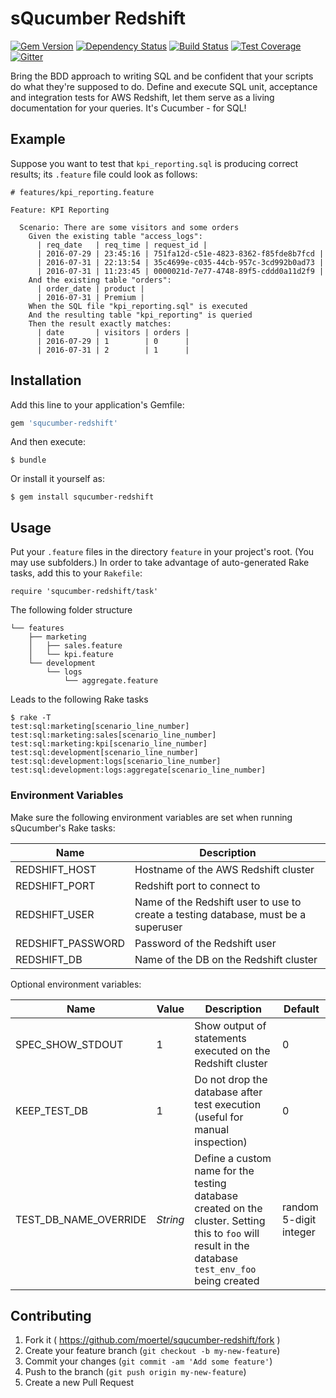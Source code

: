 # sQucumber Redshift

[![Gem Version](https://badge.fury.io/rb/sQucumber-redshift.svg)](https://badge.fury.io/rb/sQucumber-redshift) [![Dependency Status](https://gemnasium.com/badges/github.com/moertel/sQucumber-redshift.svg)](https://gemnasium.com/github.com/moertel/sQucumber-redshift) [![Build Status](https://travis-ci.org/moertel/sQucumber-redshift.svg?branch=master)](https://travis-ci.org/moertel/sQucumber-redshift) [![Test Coverage](https://codeclimate.com/github/moertel/sQucumber-redshift/badges/coverage.svg)](https://codeclimate.com/github/moertel/sQucumber-redshift/coverage) [![Gitter](https://img.shields.io/gitter/room/sQucumber/sQucumber.js.svg?maxAge=2592000?style=flat)](https://gitter.im/moertel/sQucumber)

Bring the BDD approach to writing SQL and be confident that your scripts do what they're supposed to do. Define and execute SQL unit, acceptance and integration tests for AWS Redshift, let them serve as a living documentation for your queries. It's Cucumber - for SQL!

## Example

Suppose you want to test that `kpi_reporting.sql` is producing correct results; its `.feature` file could look as follows:
```cucumber
# features/kpi_reporting.feature

Feature: KPI Reporting

  Scenario: There are some visitors and some orders
    Given the existing table "access_logs":
      | req_date   | req_time | request_id |
      | 2016-07-29 | 23:45:16 | 751fa12d-c51e-4823-8362-f85fde8b7fcd |
      | 2016-07-31 | 22:13:54 | 35c4699e-c035-44cb-957c-3cd992b0ad73 |
      | 2016-07-31 | 11:23:45 | 0000021d-7e77-4748-89f5-cddd0a11d2f9 |
    And the existing table "orders":
      | order_date | product |
      | 2016-07-31 | Premium |
    When the SQL file "kpi_reporting.sql" is executed
    And the resulting table "kpi_reporting" is queried
    Then the result exactly matches:
      | date       | visitors | orders |
      | 2016-07-29 | 1        | 0      |
      | 2016-07-31 | 2        | 1      |
```

## Installation

Add this line to your application's Gemfile:

```ruby
gem 'squcumber-redshift'
```

And then execute:

    $ bundle

Or install it yourself as:

    $ gem install squcumber-redshift

## Usage

Put your `.feature` files in the directory `feature` in your project's root. (You may use subfolders.)
In order to take advantage of auto-generated Rake tasks, add this to your `Rakefile`:
```
require 'squcumber-redshift/task'
```

The following folder structure
```
└── features
    ├── marketing
    │   ├── sales.feature
    │   └── kpi.feature
    └── development
        └── logs
            └── aggregate.feature
```
Leads to the following Rake tasks
```
$ rake -T
test:sql:marketing[scenario_line_number]
test:sql:marketing:sales[scenario_line_number]
test:sql:marketing:kpi[scenario_line_number]
test:sql:development[scenario_line_number]
test:sql:development:logs[scenario_line_number]
test:sql:development:logs:aggregate[scenario_line_number]
```

### Environment Variables

Make sure the following environment variables are set when running sQucumber's Rake tasks:

| Name | Description |
| ---- | ----------- |
| REDSHIFT_HOST | Hostname of the AWS Redshift cluster |
| REDSHIFT_PORT | Redshift port to connect to |
| REDSHIFT_USER | Name of the Redshift user to use to create a testing database, must be a superuser |
| REDSHIFT_PASSWORD | Password of the Redshift user |
| REDSHIFT_DB | Name of the DB on the Redshift cluster |

Optional environment variables:

| Name | Value | Description | Default |
| ---- | ----- | ----------- | ------- |
| SPEC_SHOW_STDOUT | 1 | Show output of statements executed on the Redshift cluster | 0 |
| KEEP_TEST_DB | 1 | Do not drop the database after test execution (useful for manual inspection) | 0 |
| TEST_DB_NAME_OVERRIDE | _String_ | Define a custom name for the testing database created on the cluster. Setting this to `foo` will result in the database `test_env_foo` being created | random 5-digit integer |


## Contributing

1. Fork it ( https://github.com/moertel/squcumber-redshift/fork )
2. Create your feature branch (`git checkout -b my-new-feature`)
3. Commit your changes (`git commit -am 'Add some feature'`)
4. Push to the branch (`git push origin my-new-feature`)
5. Create a new Pull Request
